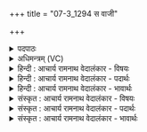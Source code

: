 +++
title = "07-3_1294 स वाजी"

+++
<details><summary>पदपाठः</summary>

सः। वा꣣जी꣢। रो꣣चन꣢म्। दि꣣वः꣢। प꣡व꣢꣯मानः। वि। धा꣣वति। रक्षोहा꣢। र꣣क्षः। हा꣢। वा꣡र꣢꣯म्। अ꣣व्य꣡य꣢म्। १२९४।
</details>

<details><summary>अधिमन्त्रम् (VC)</summary>

- पवमानः सोमः
- राहूगण आङ्गिरसः
- गायत्री
- षड्जः
</details>

<details><summary>हिन्दी : आचार्य रामनाथ वेदालंकार - विषयः</summary>

अगले मन्त्र में यह कहा गया है कि परमेश्वर किसे शुद्ध करता है।
</details>

<details><summary>हिन्दी : आचार्य रामनाथ वेदालंकार - पदार्थः</summary>

पदार्थान्वयभाषाः -  (सः) वह (वाजी) बलवान्, (रक्षोहा) पापनाशक (पवमानः) पवित्रता देनेवाला सोम परमेश्वर (दिवः) द्युलोक के (रोचनम्) दीप्त पिण्ड सूर्य कोऔर (अव्ययम्) अविनश्वर (वारम्) दोषनिवारक जीवात्मा को (विधावति) विविध रूप से शुद्ध करता है ॥३॥
</details>

<details><summary>हिन्दी : आचार्य रामनाथ वेदालंकार - भावार्थः</summary>

भावार्थभाषाः -  परमेश्वर यदि शुद्धिकर्ता न हो तो सब जगह मलिनता का साम्राज्य छा जाए ॥३॥
</details>

<details><summary>संस्कृत : आचार्य रामनाथ वेदालंकार - विषयः</summary>

अथ परमेश्वरः कं शोधयतीत्याह।
</details>

<details><summary>संस्कृत : आचार्य रामनाथ वेदालंकार - पदार्थः</summary>

पदार्थान्वयभाषाः -  (सः) असौ (वाजी) बलवान्, (रक्षोहा) पापहन्ता (पवमानः) पुनानः सोमः परमेश्वरः (दिवः) द्युलोकस्य (रोचनम्) दीप्तं पिण्डं सूर्यम्, (अव्ययम्) अविनश्वरम् (वारम्) दोषनिवारकं जीवात्मानं च (वि धावति) विविधं शोधयति।[धावु गतिशुद्ध्योः,भ्वादिः]॥३॥
</details>

<details><summary>संस्कृत : आचार्य रामनाथ वेदालंकार - भावार्थः</summary>

भावार्थभाषाः -  परमेश्वरो यदि शुद्धिकरो न स्यात् तर्हि सर्वत्र मलिनतायाः साम्राज्यं भवेत् ॥३॥
</details>